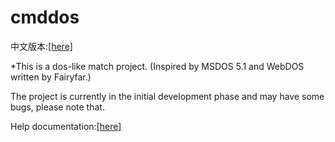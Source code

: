 # cmddos
中文版本:[[here]](./README.md)

*This is a dos-like match project. (Inspired by MSDOS 5.1 and WebDOS written by Fairyfar.) 

The project is currently in the initial development phase and may have some bugs, please note that.

Help documentation:[[here]](./docs/english/docs.md)

